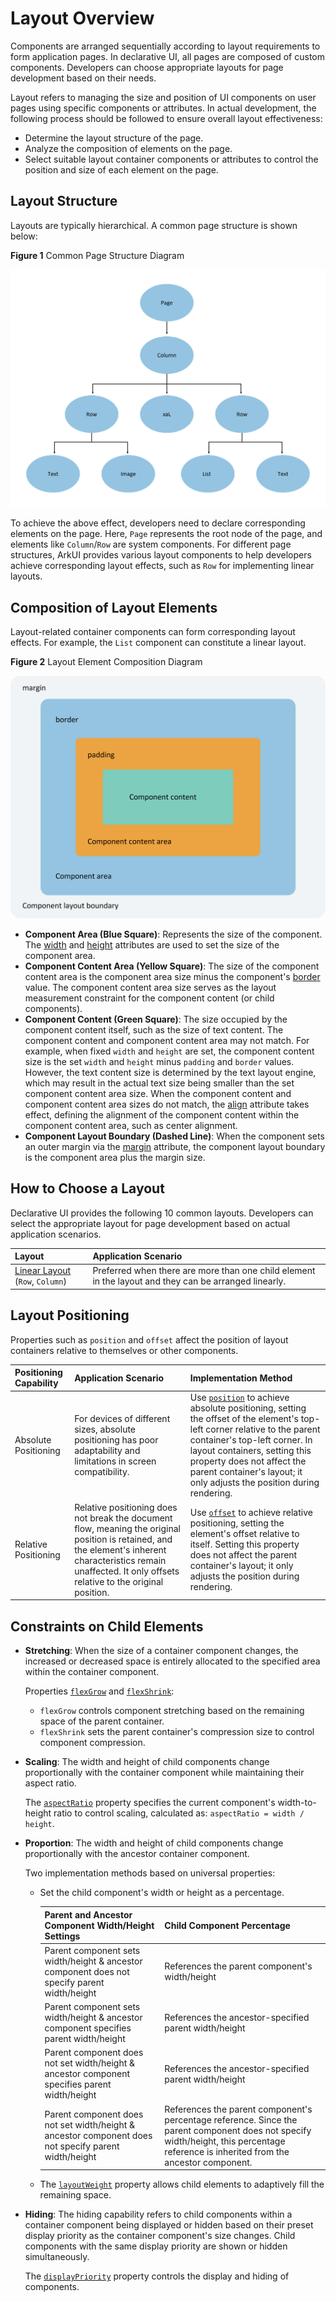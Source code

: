 # Layout Overview

Components are arranged sequentially according to layout requirements to form application pages. In declarative UI, all pages are composed of custom components. Developers can choose appropriate layouts for page development based on their needs.

Layout refers to managing the size and position of UI components on user pages using specific components or attributes. In actual development, the following process should be followed to ensure overall layout effectiveness:

- Determine the layout structure of the page.
- Analyze the composition of elements on the page.
- Select suitable layout container components or attributes to control the position and size of each element on the page.

## Layout Structure

Layouts are typically hierarchical. A common page structure is shown below:

**Figure 1** Common Page Structure Diagram

![layout-overview-1](figures/layout-overview-1.png)

To achieve the above effect, developers need to declare corresponding elements on the page. Here, `Page` represents the root node of the page, and elements like `Column`/`Row` are system components. For different page structures, ArkUI provides various layout components to help developers achieve corresponding layout effects, such as `Row` for implementing linear layouts.

## Composition of Layout Elements

Layout-related container components can form corresponding layout effects. For example, the `List` component can constitute a linear layout.

**Figure 2** Layout Element Composition Diagram

![layout-overview-2](figures/layout-overview-2.png)

- **Component Area (Blue Square)**: Represents the size of the component. The [width](../../../API_Reference/source_en/arkui-cj/cj-universal-attribute-size.md#func-widthlength) and [height](../../../API_Reference/source_en/arkui-cj/cj-universal-attribute-size.md#func-heightlength) attributes are used to set the size of the component area.
- **Component Content Area (Yellow Square)**: The size of the component content area is the component area size minus the component's [border](../../../API_Reference/source_en/arkui-cj/cj-universal-attribute-border.md) value. The component content area size serves as the layout measurement constraint for the component content (or child components).
- **Component Content (Green Square)**: The size occupied by the component content itself, such as the size of text content. The component content and component content area may not match. For example, when fixed `width` and `height` are set, the component content size is the set `width` and `height` minus `padding` and `border` values. However, the text content size is determined by the text layout engine, which may result in the actual text size being smaller than the set component content area size. When the component content and component content area sizes do not match, the [align](../../../API_Reference/source_en/arkui-cj/cj-universal-attribute-location.md#func-alignalignment) attribute takes effect, defining the alignment of the component content within the component content area, such as center alignment.
- **Component Layout Boundary (Dashed Line)**: When the component sets an outer margin via the [margin](../../../API_Reference/source_en/arkui-cj/cj-universal-attribute-size.md#func-marginlength) attribute, the component layout boundary is the component area plus the margin size.

## How to Choose a Layout

Declarative UI provides the following 10 common layouts. Developers can select the appropriate layout for page development based on actual application scenarios.

| Layout | Application Scenario |
|:---|:---|
| [Linear Layout](./cj-layout-development-linear.md) (`Row`, `Column`) | Preferred when there are more than one child element in the layout and they can be arranged linearly. |

## Layout Positioning

Properties such as `position` and `offset` affect the position of layout containers relative to themselves or other components.

| Positioning Capability | Application Scenario | Implementation Method |
|:---|:---|:---|
| Absolute Positioning | For devices of different sizes, absolute positioning has poor adaptability and limitations in screen compatibility. | Use [`position`](../../../API_Reference/source_en/arkui-cj/cj-universal-attribute-location.md#func-positionlength-length) to achieve absolute positioning, setting the offset of the element's top-left corner relative to the parent container's top-left corner. In layout containers, setting this property does not affect the parent container's layout; it only adjusts the position during rendering. |
| Relative Positioning | Relative positioning does not break the document flow, meaning the original position is retained, and the element's inherent characteristics remain unaffected. It only offsets relative to the original position. | Use [`offset`](../../../API_Reference/source_en/arkui-cj/cj-universal-attribute-location.md#func-offsetlength-length) to achieve relative positioning, setting the element's offset relative to itself. Setting this property does not affect the parent container's layout; it only adjusts the position during rendering. |

## Constraints on Child Elements

- **Stretching**: When the size of a container component changes, the increased or decreased space is entirely allocated to the specified area within the container component.

  Properties [`flexGrow`](../../../API_Reference/source_en/arkui-cj/cj-universal-attribute-flexlayout.md#func-flexgrowfloat64) and [`flexShrink`](../../../API_Reference/source_en/arkui-cj/cj-universal-attribute-flexlayout.md#func-flexshrinkfloat64):

    - `flexGrow` controls component stretching based on the remaining space of the parent container.
    - `flexShrink` sets the parent container's compression size to control component compression.

- **Scaling**: The width and height of child components change proportionally with the container component while maintaining their aspect ratio.

  The [`aspectRatio`](../../../API_Reference/source_en/arkui-cj/cj-universal-attribute-layoutconstraints.md#func-aspectratiofloat64) property specifies the current component's width-to-height ratio to control scaling, calculated as: `aspectRatio = width / height`.

- **Proportion**: The width and height of child components change proportionally with the ancestor container component.

  Two implementation methods based on universal properties:

    - Set the child component's width or height as a percentage.

      | Parent and Ancestor Component Width/Height Settings | Child Component Percentage |
      |:---|:---|
      | Parent component sets width/height & ancestor component does not specify parent width/height | References the parent component's width/height |
      | Parent component sets width/height & ancestor component specifies parent width/height | References the ancestor-specified parent width/height |
      | Parent component does not set width/height & ancestor component specifies parent width/height | References the ancestor-specified parent width/height |
      | Parent component does not set width/height & ancestor component does not specify parent width/height | References the parent component's percentage reference. Since the parent component does not specify width/height, this percentage reference is inherited from the ancestor component. |

    - The [`layoutWeight`](../../../API_Reference/source_en/arkui-cj/cj-universal-attribute-size.md#func-layoutweightint32) property allows child elements to adaptively fill the remaining space.

- **Hiding**: The hiding capability refers to child components within a container component being displayed or hidden based on their preset display priority as the container component's size changes. Child components with the same display priority are shown or hidden simultaneously.

  The [`displayPriority`](../../../API_Reference/source_en/arkui-cj/cj-universal-attribute-layoutconstraints.md#func-displaypriorityint32) property controls the display and hiding of components.